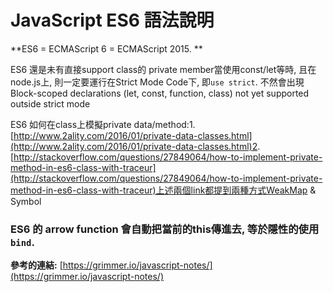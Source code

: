 # JavaScript ES6 語法說明

**ES6 = ECMAScript 6 = ECMAScript 2015. **

ES6 還是未有直接support class的 private member當使用const/let等時, 且在node.js上, 則一定要運行在Strict Mode Code下, 即`use strict`. 不然會出現 Block-scoped declarations (let, const, function, class) not yet supported outside strict mode

ES6 如何在class上模擬private data/method:1. [http://www.2ality.com/2016/01/private-data-classes.html](http://www.2ality.com/2016/01/private-data-classes.html)2. [http://stackoverflow.com/questions/27849064/how-to-implement-private-method-in-es6-class-with-traceur](http://stackoverflow.com/questions/27849064/how-to-implement-private-method-in-es6-class-with-traceur)上述兩個link都提到兩種方式WeakMap & Symbol

### ES6 的 arrow function 會自動把當前的this傳進去, 等於隱性的使用`bind`.

**參考的連結:** [https://grimmer.io/javascript-notes/](https://grimmer.io/javascript-notes/)
